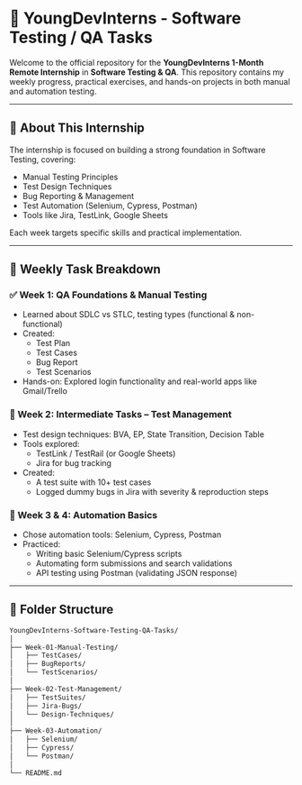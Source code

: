# 🧪 YoungDevInterns - Software Testing / QA Tasks

Welcome to the official repository for the **YoungDevInterns 1-Month Remote Internship** in **Software Testing & QA**. This repository contains my weekly progress, practical exercises, and hands-on projects in both manual and automation testing.

---

## 📌 About This Internship

The internship is focused on building a strong foundation in Software Testing, covering:

- Manual Testing Principles
- Test Design Techniques
- Bug Reporting & Management
- Test Automation (Selenium, Cypress, Postman)
- Tools like Jira, TestLink, Google Sheets

Each week targets specific skills and practical implementation.

---

## 📅 Weekly Task Breakdown

### ✅ Week 1: QA Foundations & Manual Testing
- Learned about SDLC vs STLC, testing types (functional & non-functional)
- Created:
  - Test Plan
  - Test Cases
  - Bug Report
  - Test Scenarios
- Hands-on: Explored login functionality and real-world apps like Gmail/Trello

### 🧪 Week 2: Intermediate Tasks – Test Management
- Test design techniques: BVA, EP, State Transition, Decision Table
- Tools explored:
  - TestLink / TestRail (or Google Sheets)
  - Jira for bug tracking
- Created:
  - A test suite with 10+ test cases
  - Logged dummy bugs in Jira with severity & reproduction steps

### 🤖 Week 3 & 4: Automation Basics
- Chose automation tools: Selenium, Cypress, Postman
- Practiced:
  - Writing basic Selenium/Cypress scripts
  - Automating form submissions and search validations
  - API testing using Postman (validating JSON response)

---

## 📂 Folder Structure

```bash
YoungDevInterns-Software-Testing-QA-Tasks/
│
├── Week-01-Manual-Testing/
│   ├── TestCases/
│   ├── BugReports/
│   └── TestScenarios/
│
├── Week-02-Test-Management/
│   ├── TestSuites/
│   ├── Jira-Bugs/
│   └── Design-Techniques/
│
├── Week-03-Automation/
│   ├── Selenium/
│   ├── Cypress/
│   └── Postman/
│
└── README.md



